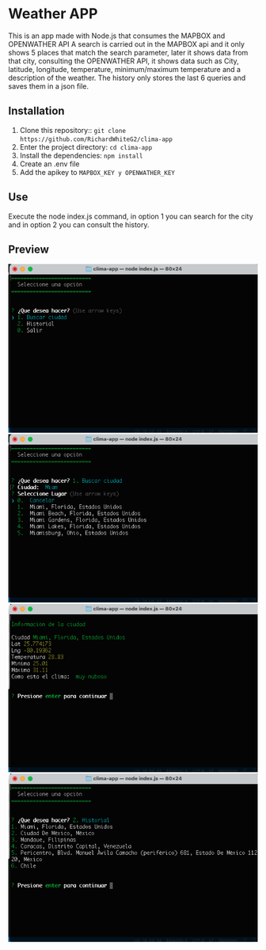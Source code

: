# Weather APP

This is an app made with Node.js that consumes the MAPBOX and OPENWATHER API
A search is carried out in the MAPBOX api and it only shows 5 places that match the search parameter, later it shows data from that city, consulting the OPENWATHER API, it shows data such as
City, latitude, longitude, temperature, minimum/maximum temperature and a description of the weather.
The history only stores the last 6 queries and saves them in a json file.

## Installation

1. Clone this repository:: `git clone https://github.com/RichardWhiteG2/clima-app`
2. Enter the project directory: `cd clima-app`
3. Install the dependencies: `npm install`
4. Create an .env file
5. Add the apikey to `MAPBOX_KEY y OPENWATHER_KEY`

## Use

Execute the node index.js command, in option 1 you can search for the city and in option 2 you can consult the history.

## Preview
![Menu](/assets/MenuInicial.png)
![Menu](/assets/Busqueda.png)
![Menu](/assets/Responsebusqueda.png)
![Menu](/assets/Historial.png)